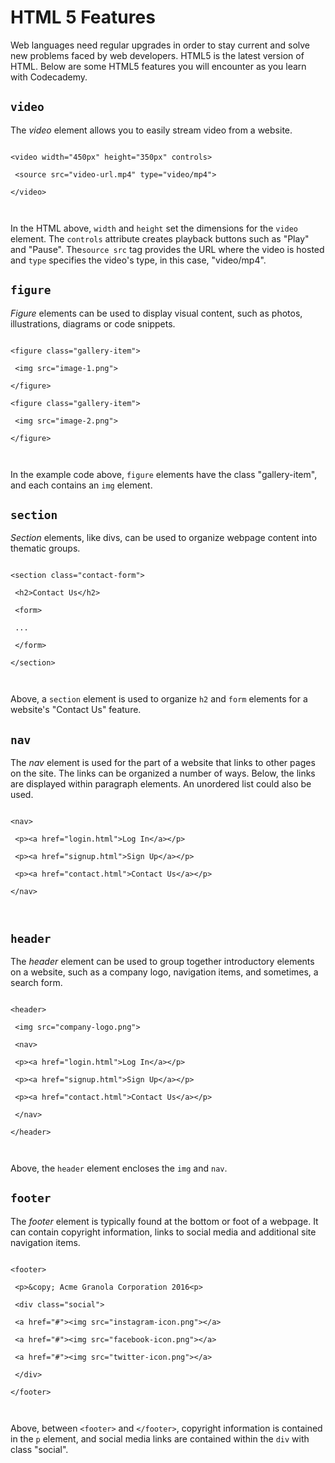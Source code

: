 # HTML 5 Features



Web languages need regular upgrades in order to stay current and solve new problems faced by web developers. HTML5 is the latest version of HTML. Below are some HTML5 features you will encounter as you learn with Codecademy.



## `video`



The _video_ element allows you to easily stream video from a website.



```

<video width="450px" height="350px" controls>

 <source src="video-url.mp4" type="video/mp4">

</video>



```



In the HTML above, `width` and `height` set the dimensions for the `video` element. The `controls` attribute creates playback buttons such as "Play" and "Pause". The`source src` tag provides the URL where the video is hosted and `type` specifies the video's type, in this case, "video\/mp4".



## `figure`



_Figure_ elements can be used to display visual content, such as photos, illustrations, diagrams or code snippets.



```

<figure class="gallery-item">

 <img src="image-1.png">

</figure>

<figure class="gallery-item">

 <img src="image-2.png">

</figure>



```



In the example code above, `figure` elements have the class "gallery-item", and each contains an `img` element.



## `section`



_Section_ elements, like divs, can be used to organize webpage content into thematic groups.



```

<section class="contact-form">

 <h2>Contact Us</h2>

 <form>

 ...

 </form>

</section>



```



Above, a `section` element is used to organize `h2` and `form` elements for a website's "Contact Us" feature.



## `nav`



The _nav_ element is used for the part of a website that links to other pages on the site. The links can be organized a number of ways. Below, the links are displayed within paragraph elements. An unordered list could also be used.



```

<nav>

 <p><a href="login.html">Log In</a></p>

 <p><a href="signup.html">Sign Up</a></p>

 <p><a href="contact.html">Contact Us</a></p>

</nav>



```



## `header`



The _header_ element can be used to group together introductory elements on a website, such as a company logo, navigation items, and sometimes, a search form.



```

<header>

 <img src="company-logo.png">

 <nav>

 <p><a href="login.html">Log In</a></p>

 <p><a href="signup.html">Sign Up</a></p>

 <p><a href="contact.html">Contact Us</a></p>

 </nav>

</header>



```



Above, the `header` element encloses the `img` and `nav`.



## `footer`



The _footer_ element is typically found at the bottom or foot of a webpage. It can contain copyright information, links to social media and additional site navigation items.



```

<footer>

 <p>&copy; Acme Granola Corporation 2016<p>

 <div class="social">

 <a href="#"><img src="instagram-icon.png"></a>

 <a href="#"><img src="facebook-icon.png"></a>

 <a href="#"><img src="twitter-icon.png"></a>

 </div>

</footer>



```



Above, between `<footer>` and `</footer>`, copyright information is contained in the `p` element, and social media links are contained within the `div` with class "social".




